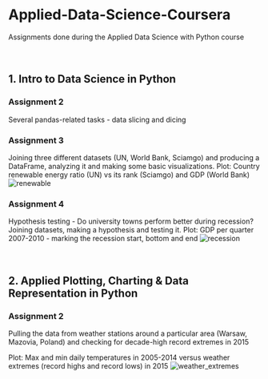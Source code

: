 # Applied-Data-Science-Coursera
Assignments done during the Applied Data Science with Python course
<br/>
<br/>
<br/>
## 1. Intro to Data Science in Python

### Assignment 2
Several pandas-related tasks - data slicing and dicing

### Assignment 3
Joining three different datasets (UN, World Bank, Sciamgo) and producing a DataFrame, analyzing it and making some basic visualizations.
Plot: Country renewable energy ratio (UN) vs its rank (Sciamgo) and GDP (World Bank)
![renewable](https://user-images.githubusercontent.com/23619663/38130664-412d39fe-3404-11e8-86f4-c7a878ff26b9.png)

### Assignment 4
Hypothesis testing - Do university towns perform better during recession? Joining datasets, making a hypothesis and testing it.
Plot: GDP per quarter 2007-2010 - marking the recession start, bottom and end
![recession](https://user-images.githubusercontent.com/23619663/38130665-4148fd24-3404-11e8-87aa-b031fc00b619.png)
<br/>
<br/>
<br/>
## 2. Applied Plotting, Charting & Data Representation in Python

### Assignment 2
Pulling the data from weather stations around a particular area (Warsaw, Mazovia, Poland) and checking for decade-high record extremes in 2015

Plot: Max and min daily temperatures in 2005-2014 versus weather extremes (record highs and record lows) in 2015
![weather_extremes](https://raw.githubusercontent.com/kuba-siekierzynski/Applied-Data-Science-Coursera/master/2.%20Applied%20Plotting%2C%20Charting%20%26%20Data%20Representation%20in%20Python/weather_extremes_in_Poland_2015.png)
